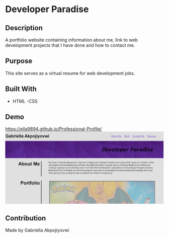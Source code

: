 # Developer Paradise

## Description
A portfolio website containing information about me, link to web development projects that I have done and how to contact me.

## Purpose
This site serves as a virtual resume for web development jobs.

## Built With
- HTML
-CSS

## Demo
https://ella9894.github.io/Professional-Profile/
![Portfolio screenshot](./assets/images/Portfolio.png)
## Contribution
Made by Gabriella Akpojiyovwi
